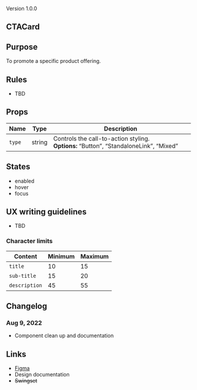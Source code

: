 Version 1.0.0

## CTACard

## Purpose

To promote a specific product offering.

## Rules

* TBD

## Props

| Name | Type | Description |
|----|----|----|
| `type` | string | Controls the call-to-action styling. **Options:** “Button”, “StandaloneLink”, “Mixed” |

## States

* enabled
* hover
* focus

## UX writing guidelines

* TBD

### Character limits

| Content | Minimum | Maximum |
|----|----|----|
| `title` | 10 | 15 |
| `sub-title` | 15 | 20 |
| `description` | 45 | 55 |

## Changelog

### Aug 9, 2022

* Component clean up and documentation

## Links

* [Figma](https://www.figma.com/file/7cYgDM618stjYUHDqAfRec/Components?node-id=1360%3A7183)
* Design documentation
* ~~Swingset~~


